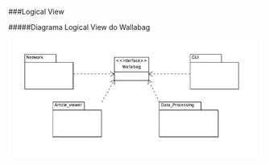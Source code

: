 ###Logical View

#####Diagrama Logical View do Wallabag

![Logial View Diagram](https://github.com/Joao-up201000385/android-app/blob/master/ESOF-docs/Diagramas/LogicalView.png)
